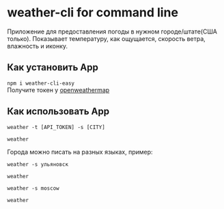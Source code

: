 # weather-cli for command line

Приложение для предоставления погоды в нужном городе/штате(США только). Показывает температуру, как ощущается, скорость ветра, влажность и иконку.

## Как установить App
 
`npm i weather-cli-easy`<br>
Получите токен у [openweathermap](https://openweathermap.org/api)<br>



## Как использовать App
```bush
weather -t [API_TOKEN] -s [CITY]
```
```bush
weather
```
Города можно писать на разных языках, пример:
```bush
weather -s ульяновск
```
```bush
weather
```

```bush
weather -s moscow
```
```bush
weather
```
